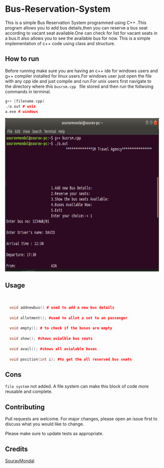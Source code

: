 # Bus-Reservation-System

This is a simple Bus Reservation System programmed using C++ .This program allows you to add bus details,then you can reserve a bus seat according to vacant seat available.One can check for list for vacant seats in a bus.It also allows you to see the available bus for now.
This is a simple implementation of c++ code using class and structure. 

## How to run

Before running make sure you are having an c++ ide for windows users and g++ compiler installed for linux users.For windows user just open the file with any cpp ide and just compile and run.For unix users first navigate to the directory where this ```busrsm.cpp ``` file stored and then run the follwoing commands in terminal.

```C++
g++ [filename.cpp]
./a.out # unix
a.exe # windows
```
<img height="500" src="sm.png" alt="BusReservationSM"/>

## Usage

```CPP


  void addnewbus() # used to add a new bus details

  void allotment(); #used to allot a set to an passenger

  void empty(); # to check if the buses are empty

  void show(); #shows avialble bus seats

  void avail(); #shows all avialable buses

  void position(int i); #to get the all reserved bus seats
```
## Cons
```file system``` not added. A file system can make this block of code more reusable and complete.

## Contributing
Pull requests are welcome. For major changes, please open an issue first to discuss what you would like to change.

Please make sure to update tests as appropriate.

## Credits
[SouravMondal](https://github.com/ask2sm)

